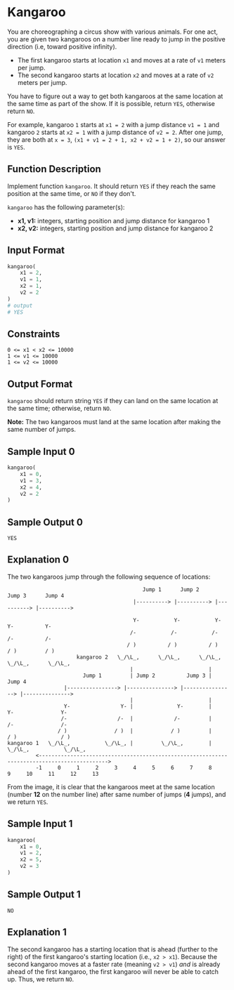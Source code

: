 # Kangaroo

You are choreographing a circus show with various animals. For one act, you are given two kangaroos on a number line ready to jump in the positive direction (i.e, toward positive infinity).

* The first kangaroo starts at location ```x1``` and moves at a rate of ```v1``` meters per jump.
* The second kangaroo starts at location ```x2``` and moves at a rate of ```v2``` meters per jump.

You have to figure out a way to get both kangaroos at the same location at the same time as part of the show. If it is possible, return ```YES```, otherwise return ```NO```.

For example, kangaroo ```1``` starts at ```x1 = 2``` with a jump distance ```v1 = 1``` and kangaroo ```2``` starts at ```x2 = 1``` with a jump distance of ```v2 = 2```. After one jump, they are both at ```x = 3```, ```(x1 + v1 = 2 + 1, x2 + v2 = 1 + 2)```, so our answer is ```YES```.

## Function Description

Implement function ```kangaroo```. It should return ```YES``` if they reach the same position at the same time, or ```NO``` if they don't.

```kangaroo``` has the following parameter(s):

* **x1, v1:** integers, starting position and jump distance for kangaroo 1
* **x2, v2:** integers, starting position and jump distance for kangaroo 2

## Input Format
```python
kangaroo(
    x1 = 2,
    v1 = 1,
    x2 = 1,
    v2 = 2
)
# output
# YES
```

## Constraints
```
0 <= x1 < x2 <= 10000
1 <= v1 <= 10000
1 <= v2 <= 10000
```

## Output Format

```kangaroo``` should return string ```YES``` if they can land on the same location at the same time; otherwise, return ```NO```.

**Note:** The two kangaroos must land at the same location after making the same number of jumps.

## Sample Input 0
```python
kangaroo(
    x1 = 0,
    v1 = 3,
    x2 = 4,
    v2 = 2
)
```

## Sample Output 0
```
YES
```

## Explanation 0

The two kangaroos jump through the following sequence of locations:
```
                                           Jump 1      Jump 2      Jump 3      Jump 4
                                        |----------> |----------> |----------> |---------->
               
                                        Y-           Y-           Y-           Y-          Y-
                                       /-           /-           /-           /-          /-
                                      / )          / )          / )          / )         / )
                      kangaroo 2   \_/\L_,      \_/\L_,      \_/\L_,      \_/\L_,      \_/\L_,
                                       |                        |
                        Jump 1         | Jump 2          Jump 3 |        Jump 4
                  |----------------> |---------------> |----------------> |--------------->
                                       |                        |  
                  Y-                Y- |              Y-        |        Y-               Y-
                 /-                /-  |             /-         |       /-               /-
                / )               / )  |            / )         |      / )              / )
kangaroo 1   \_/\L_,           \_/\L_, |         \_/\L_,        |   \_/\L_,           \_/\L_,
         <-------------------------------------------------------------------------------------------->
         -1     0     1     2     3     4     5     6     7     8     9     10     11     12     13
```

From the image, it is clear that the kangaroos meet at the same location (number **12** on the number line) after same number of jumps (**4** jumps), and we return ```YES```.

## Sample Input 1
```python
kangaroo(
    x1 = 0,
    v1 = 2,
    x2 = 5,
    v2 = 3
)
```

## Sample Output 1
```
NO
```

## Explanation 1

The second kangaroo has a starting location that is ahead (further to the right) of the first kangaroo's starting location (i.e., ```x2 > x1```). Because the second kangaroo moves at a faster rate (meaning ```v2 > v1```) *and* is already ahead of the first kangaroo, the first kangaroo will never be able to catch up. Thus, we return ```NO```.